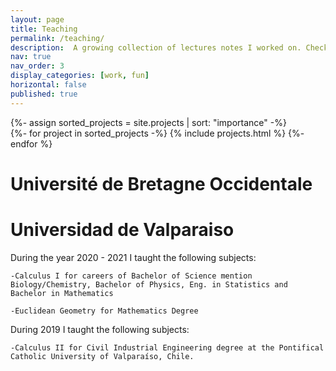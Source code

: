 ```yaml
---
layout: page
title: Teaching
permalink: /teaching/
description:  A growing collection of lectures notes I worked on. Check them out!
nav: true
nav_order: 3
display_categories: [work, fun]
horizontal: false
published: true
---
```


<!-- pages/projects.md -->
<div class="projects">
<!-- Display projects without categories -->
  {%- assign sorted_projects = site.projects | sort: "importance" -%}
  <!-- Generate cards for each project -->
  <div class="grid">
    {%- for project in sorted_projects -%}
      {% include projects.html %}
    {%- endfor %}
  </div>
</div>


 <h1 style="font-size:2em; font-weight:bold;"> Université de Bretagne Occidentale </h1> 


 
 <h1 style="font-size:2em; font-weight:bold;"> Universidad de Valparaiso </h1> 

 During the year 2020 - 2021 I taught the following subjects:

    -Calculus I for careers of Bachelor of Science mention Biology/Chemistry, Bachelor of Physics, Eng. in Statistics and Bachelor in Mathematics

    -Euclidean Geometry for Mathematics Degree

 During 2019 I taught the following subjects:

    -Calculus II for Civil Industrial Engineering degree at the Pontifical Catholic University of Valparaíso, Chile.
